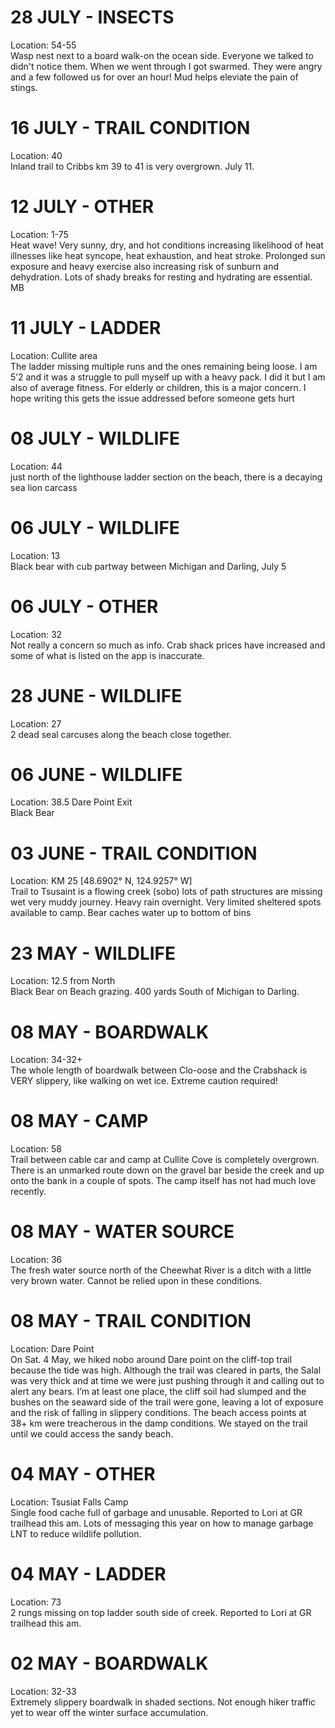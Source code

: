 # 28 JULY - INSECTS  
Location: 54-55  
Wasp nest next to a board walk-on the ocean side. Everyone we talked to didn't notice them. When we went through I got swarmed. They were angry and a few followed us for over an hour! Mud helps eleviate the pain of stings. 

# 16 JULY - TRAIL CONDITION  
Location: 40  
Inland trail to Cribbs km 39 to 41 is very overgrown. July 11.

# 12 JULY - OTHER  
Location: 1-75  
Heat wave! Very sunny, dry, and hot conditions increasing likelihood of heat illnesses like heat syncope, heat exhaustion, and heat stroke. Prolonged sun exposure and heavy exercise also increasing risk of sunburn and dehydration. Lots of shady breaks for resting and hydrating are essential. MB

# 11 JULY - LADDER  
Location: Cullite area   
The ladder missing multiple runs and the ones remaining being loose. I am 5’2 and it was a struggle to pull myself up with a heavy pack. I did it but I am also of average fitness. For elderly or children, this is a major concern. I hope writing this gets the issue addressed before someone gets hurt

# 08 JULY - WILDLIFE  
Location: 44  
just north of the lighthouse ladder section on the beach, there is a decaying sea lion carcass

# 06 JULY - WILDLIFE  
Location: 13  
Black bear with cub partway between Michigan and Darling, July 5

# 06 JULY - OTHER  
Location: 32  
Not really a concern so much as info. Crab shack prices have increased and some of what is listed on the app is inaccurate. 

# 28 JUNE - WILDLIFE  
Location: 27  
2 dead seal carcuses along the beach close together. 

# 06 JUNE - WILDLIFE  
Location: 38.5 Dare Point Exit  
Black Bear

# 03 JUNE - TRAIL CONDITION  
Location: KM 25 [48.6902° N, 124.9257° W]  
Trail to Tsusaint is a flowing creek (sobo) lots of path structures are missing wet very muddy  journey. Heavy rain overnight. Very limited sheltered spots available to camp. Bear caches water up to bottom of bins

# 23 MAY - WILDLIFE  
Location: 12.5 from North  
Black Bear on Beach grazing. 400 yards South of Michigan to Darling. 

# 08 MAY - BOARDWALK  
Location: 34-32+  
The whole length of boardwalk between Clo-oose and the Crabshack is VERY slippery, like walking on wet ice. Extreme caution required!

# 08 MAY - CAMP  
Location: 58  
Trail between cable car and camp at Cullite Cove is completely overgrown. There is an unmarked route down on the gravel bar beside the creek and up onto the bank in a couple of spots. The camp itself has not had much love recently. 

# 08 MAY - WATER SOURCE  
Location: 36  
The fresh water source north of the Cheewhat River is a ditch with a little very brown water. Cannot be relied upon in these conditions. 

# 08 MAY - TRAIL CONDITION  
Location: Dare Point  
On Sat. 4 May, we hiked nobo around Dare point on the cliff-top trail because the tide was high. Although the trail was cleared in parts, the Salal was very thick and at time we were just pushing through it and calling out to alert any bears. I’m at least one place, the cliff soil had slumped and the bushes on the seaward side of the trail were gone, leaving a lot of exposure and the risk of falling in slippery conditions. 
The beach access points at 38+ km were treacherous in the damp conditions. We stayed on the trail until we could access the sandy beach. 


# 04 MAY - OTHER  
Location: Tsusiat Falls Camp  
Single food cache full of garbage and unusable. Reported to Lori at GR trailhead this am. Lots of messaging this year on how to manage garbage LNT to reduce wildlife pollution.

# 04 MAY - LADDER  
Location: 73  
2 rungs missing on top ladder south side of creek. Reported to Lori at GR trailhead this am.

# 02 MAY - BOARDWALK  
Location: 32-33  
Extremely slippery boardwalk in shaded sections. Not enough hiker traffic yet to wear off the winter surface accumulation.

